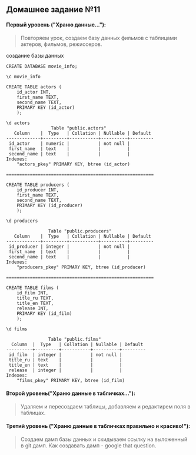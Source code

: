 
## Домашнее задание №11

#### Первый уровень ("Храню данные..."):
>Повторяем урок, создаем базу данных фильмов с таблицами актеров, фильмов, режиссеров.

создание базы данных

```psql
CREATE DATABASE movie_info;

\c movie_info

CREATE TABLE actors (
	id_actor INT,
	first_name TEXT,
	second_name TEXT,
	PRIMARY KEY (id_actor)
	);

\d actors
                 Table "public.actors"
   Column    |  Type   | Collation | Nullable | Default 
-------------+---------+-----------+----------+---------
 id_actor    | numeric |           | not null | 
 first_name  | text    |           |          | 
 second_name | text    |           |          | 
Indexes:
    "actors_pkey" PRIMARY KEY, btree (id_actor)

========================================================

CREATE TABLE producers (
	id_producer INT,
	first_name TEXT,
	second_name TEXT,
	PRIMARY KEY (id_producer)
	);

\d producers

                Table "public.producers"
   Column    |  Type   | Collation | Nullable | Default 
-------------+---------+-----------+----------+---------
 id_producer | integer |           | not null | 
 first_name  | text    |           |          | 
 second_name | text    |           |          | 
Indexes:
    "producers_pkey" PRIMARY KEY, btree (id_producer)

========================================================

CREATE TABLE films (
	id_film INT,
	title_ru TEXT,
	title_en TEXT,
	release INT,
	PRIMARY KEY (id_film)
	);

\d films

                Table "public.films"
  Column  |  Type   | Collation | Nullable | Default 
----------+---------+-----------+----------+---------
 id_film  | integer |           | not null | 
 title_ru | text    |           |          | 
 title_en | text    |           |          | 
 release  | integer |           |          | 
Indexes:
    "films_pkey" PRIMARY KEY, btree (id_film)

```


#### Второй уровень("Храню данные в табличках..."):

>Удаляем и пересоздаем таблицы, добавляем и редактирем поля в таблицах.

#### Третий уровень ("Храню данные в табличках правильно и красиво!"):

>Создаем дамп базы данных и скидываем ссылку на выложенный в git дамп. Как создавать дамп - google that question.
